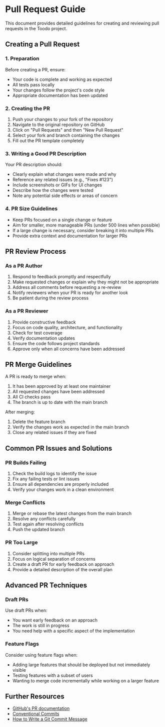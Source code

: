 # Pull Request Guide

This document provides detailed guidelines for creating and reviewing pull requests in the Toodo project.

## Creating a Pull Request

### 1. Preparation

Before creating a PR, ensure:

- Your code is complete and working as expected
- All tests pass locally
- Your changes follow the project's code style
- Appropriate documentation has been updated

### 2. Creating the PR

1. Push your changes to your fork of the repository
2. Navigate to the original repository on GitHub
3. Click on "Pull Requests" and then "New Pull Request"
4. Select your fork and branch containing the changes
5. Fill out the PR template completely

### 3. Writing a Good PR Description

Your PR description should:

- Clearly explain what changes were made and why
- Reference any related issues (e.g., "Fixes #123")
- Include screenshots or GIFs for UI changes
- Describe how the changes were tested
- Note any potential side effects or areas of concern

### 4. PR Size Guidelines

- Keep PRs focused on a single change or feature
- Aim for smaller, more manageable PRs (under 500 lines when possible)
- If a large change is necessary, consider breaking it into multiple PRs
- Provide extra context and documentation for larger PRs

## PR Review Process

### As a PR Author

1. Respond to feedback promptly and respectfully
2. Make requested changes or explain why they might not be appropriate
3. Address all comments before requesting a re-review
4. Notify reviewers when your PR is ready for another look
5. Be patient during the review process

### As a PR Reviewer

1. Provide constructive feedback
2. Focus on code quality, architecture, and functionality
3. Check for test coverage
4. Verify documentation updates
5. Ensure the code follows project standards
6. Approve only when all concerns have been addressed

## PR Merge Guidelines

A PR is ready to merge when:

1. It has been approved by at least one maintainer
2. All requested changes have been addressed
3. All CI checks pass
4. The branch is up to date with the main branch

After merging:

1. Delete the feature branch
2. Verify the changes work as expected in the main branch
3. Close any related issues if they are fixed

## Common PR Issues and Solutions

### PR Builds Failing

1. Check the build logs to identify the issue
2. Fix any failing tests or lint issues
3. Ensure all dependencies are properly included
4. Verify your changes work in a clean environment

### Merge Conflicts

1. Merge or rebase the latest changes from the main branch
2. Resolve any conflicts carefully
3. Test again after resolving conflicts
4. Push the updated branch

### PR Too Large

1. Consider splitting into multiple PRs
2. Focus on logical separation of concerns
3. Create a draft PR for early feedback on approach
4. Provide a detailed description of the overall plan

## Advanced PR Techniques

### Draft PRs

Use draft PRs when:
- You want early feedback on an approach
- The work is still in progress
- You need help with a specific aspect of the implementation

### Feature Flags

Consider using feature flags when:
- Adding large features that should be deployed but not immediately visible
- Testing features with a subset of users
- Wanting to merge code incrementally while working on a larger feature

## Further Resources

- [GitHub's PR documentation](https://docs.github.com/en/pull-requests)
- [Conventional Commits](https://www.conventionalcommits.org/)
- [How to Write a Git Commit Message](https://chris.beams.io/posts/git-commit/) 